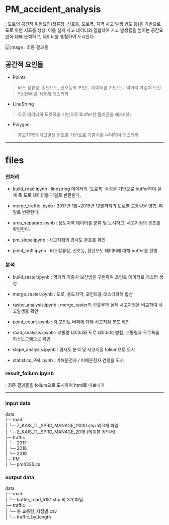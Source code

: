 # PM_accident_analysis
: 도로의 공간적 위험요인(정류장, 신호등, 도로폭, 지역 사고 발생 빈도 등)을 기반으로 도로 위험 지도를 생성. 이를 실제 사고 데이터와 결합하여 사고 발생률을 높이는 공간요인에 대해 분석하고, 데이터를 통합하여 도시한다.

![image](https://github.com/Hegale/PM_accident_analysis/assets/92227496/6eac195c-5d3a-4b6e-8894-5f2366038c7c)
: 최종 결과물


## 공간적 요인들
- Points
> 버스 정류장, 횡단보도, 신호등의 포인트 데이터를 기반으로 역거리 가중치 보간법(IDW)를 적용해 래스터화

- LineString
> 도로 데이터의 도로폭을 기반으로 Buffer한 폴리곤을 래스터화

- Polygon
> 용도지역의 사고발생 빈도를 기반으로 가중치를 부여하여 래스터화


---

# files

### 전처리

- build_road.ipynb
: linestring 데이터의 '도로폭' 속성을 기반으로 buffer하여 실제 폭 도로 데이터를 파일로 반환한다.

- merge_traffic.ipynb
: 2017년 1월~2019년 12월까지의 도로별 교통량을 병합, 파일로 반환한다.

- area_separate.ipynb
: 용도지역 데이터를 분류 및 도시하고, 사고지점의 분포를 확인한다.

- pm_slope.ipynb
: 사고지점의 경사도 분포를 확인

- point_buff.ipynb
: 버스정류장, 신호등, 횡단보도 데이터에 대해 buffer를 진행

### 분석

- build_raster.ipynb
: 역거리 가중치 보간법을 구현하여 포인트 데이터로 래스터 생성

- merge_raster.ipynb
: 도로, 용도지역, 포인트를 래스터화해 합산

- raster_analysis.ipynb
: merge_raster의 산출물과 실제 사고지점을 비교하여 사고발생률 확인

- point_count.ipynb
: 각 포인트 버퍼에 대해 사고지점 분포 확인

- road_analysis.ipynb
: 교통량 데이터와 도로 데이터의 병합, 교통량과 도로폭을 히스토그램으로 확인

- slope_analysis.ipynb
: 경사도 분석 및 사고지점 folium으로 도시

- statistics_PM.ipynb
: 가해운전자 / 피해운전자 연령을 도시

### result_folium.ipynb
: 최종 결과들을 folium으로 도시하여 html로 내보내기

---

### input data

data   
├─ road   
│  └─ Z_KAIS_TL_SPRD_MANAGE_11000.shp 외 3개 파일    
│  └─ Z_KAIS_TL_SPRD_MANAGE_2018 (테이블 정의서)     
├─ traffic    
│  └─ 2017    
│  └─ 2018   
│  └─ 2019   
├─ PM   
│  └─ pm4326.cs   
 
### output data
 
data   
├─ road   
│  └─ buffer_road_5181.shp 외 3개 파일   
├─ traffic   
│  └─ 총 교통량_지점별.csv   
│  └─ traffic_by_length   
